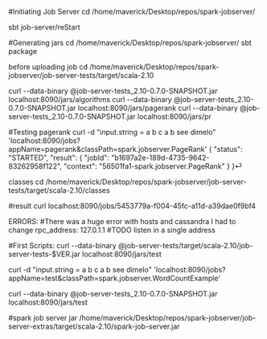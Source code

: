 #Initiating Job Server
cd /home/maverick/Desktop/repos/spark-jobserver/

sbt
job-server/reStart


#Generating jars
cd /home/maverick/Desktop/repos/spark-jobserver/
sbt package


before uploading job
cd /home/maverick/Desktop/repos/spark-jobserver/job-server-tests/target/scala-2.10


curl --data-binary @job-server-tests_2.10-0.7.0-SNAPSHOT.jar localhost:8090/jars/algorithms
curl --data-binary @job-server-tests_2.10-0.7.0-SNAPSHOT.jar localhost:8090/jars/pagerank
curl --data-binary @job-server-tests_2.10-0.7.0-SNAPSHOT.jar localhost:8090/jars/pr

#Testing pagerank
curl -d "input.string = a b c a b see dimelo" 'localhost:8090/jobs?appName=pagerank&classPath=spark.jobserver.PageRank'
{
  "status": "STARTED",
  "result": {
    "jobId": "b1697a2e-189d-4735-9642-83262958f122",
    "context": "56501fa1-spark.jobserver.PageRank"
  }
}⏎      


classes
cd /home/maverick/Desktop/repos/spark-jobserver/job-server-tests/target/scala-2.10/classes

#result
curl localhost:8090/jobs/5453779a-f004-45fc-a11d-a39dae0f9bf4

ERRORS:
#There was a huge error with hosts and cassandra I had to change rpc_address: 127.0.1.1
#TODO listen in a single address

#First Scripts:
curl --data-binary @job-server-tests/target/scala-2.10/job-server-tests-$VER.jar localhost:8090/jars/test

curl -d "input.string = a b c a b see dimelo" 'localhost:8090/jobs?appName=test&classPath=spark.jobserver.WordCountExample'

curl --data-binary @job-server-tests_2.10-0.7.0-SNAPSHOT.jar localhost:8090/jars/test

#spark job server jar
/home/maverick/Desktop/repos/spark-jobserver/job-server-extras/target/scala-2.10/spark-job-server.jar

